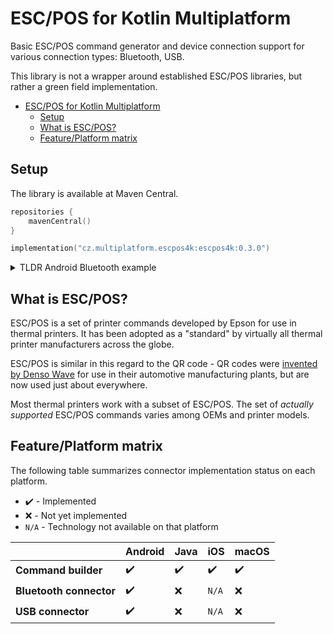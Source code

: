 # ESC/POS for Kotlin Multiplatform

Basic ESC/POS command generator and device connection support for various connection types: Bluetooth, USB.

This library is not a wrapper around established ESC/POS libraries, but rather a green field implementation.

<!-- TOC -->

* [ESC/POS for Kotlin Multiplatform](#escpos-for-kotlin-multiplatform)
    * [Setup](#setup)
    * [What is ESC/POS?](#what-is-escpos)
    * [Feature/Platform matrix](#featureplatform-matrix)

<!-- TOC -->

## Setup

The library is available at Maven Central.

```kotlin
repositories {
    mavenCentral()
}
```

```kotlin
implementation("cz.multiplatform.escpos4k:escpos4k:0.3.0")
```

<details> 
  <summary>TLDR Android Bluetooth example</summary>

```kotlin
suspend fun awaitPrint(): MyError? {
  val btManager = BluetoothPrinterManager(requireContext())
  val device = btManager.pairedPrinters().firstOrNull() 
      ?: return MyError.NotFound
  val connection = btManager.openConnection(device)?.takeIf { it.isOpen } // (1)
      ?: return MynError.Disconnected
  
  val config = PrinterConfiguration(charactersPerLine = 32)
  val libraryError: PrintError? = connection.print(configuration) {       // (2)
    // MULTIPLE TEXT ALIGNMENTS PER LINE
    line("Famous bridges:")
    charset(IBM865) // Can encode Ø, but not ů
    segmentedLine(
      LineSegment("Øresundsbroen", TextAlignment.LEFT),
      LineSegment("7845m", TextAlignment.RIGHT),
    )
    charset(IBM852) // Can encode ů, but not Ø
    segmentedLine(
      LineSegment("Karlův most", TextAlignment.LEFT),
      LineSegment("515m", TextAlignment.RIGHT),
    )
    
    // STANDARD TEXT STYLING, CAN BE SCOPED USING
    // with-STYLE BUILDERS
    withTextSize(width = 2, height = 3) {
      line("Me big!")
    }
    line("Me small again!")
    
    bold(true)
    line("Normal and bald. Wait.. I wanted BOLD!")
    bold(false)

    // BARCODES - SUPPORTS A NUMBER OF 1D and 2D CODES
    val qrCode: Either<QRCodeError, QRCodeSpec> = 
        BarcodeSpec.QRCodeSpec("Hello from the QR Code!")
    qrCode
      .onRight(::barcode)
      .onLeft { err ->
        line("Could not construct QR code:")
        line(err.toString())
    }
  }
  
  return libraryError?.let(::mapToMyError)
}

fun mapToMyError(libraryError: PrintError): MyError {
    // ...
}
```

```kotlin
(1) Use the PrinterManager to open a Bluetooth connection
(2) Print using the CommandBuilder
```

</details>

## What is ESC/POS?

ESC/POS is a set of printer commands developed by Epson for use in thermal printers.
It has been adopted as a "standard" by virtually all thermal printer manufacturers across the globe.

ESC/POS is similar in this regard to the QR code - QR codes
were [invented by Denso Wave](https://en.wikipedia.org/wiki/QR_code)
for use in their automotive manufacturing plants, but are now used just about everywhere.

Most thermal printers work with a subset of ESC/POS. The set of _actually supported_ ESC/POS commands varies
among OEMs and printer models.

## Feature/Platform matrix

The following table summarizes connector implementation status on each platform.

- :heavy_check_mark: - Implemented
- :x: - Not yet implemented
- `N/A` - Technology not available on that platform

|                         | Android            | Java               | iOS                | macOS              |
|-------------------------|--------------------|--------------------|--------------------|--------------------|
| **Command builder**     | :heavy_check_mark: | :heavy_check_mark: | :heavy_check_mark: | :heavy_check_mark: |
| **Bluetooth connector** | :heavy_check_mark: | :x:                | `N/A`              | :x:                |
| **USB connector**       | :heavy_check_mark: | :x:                | `N/A`              | :x:                |

